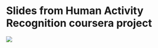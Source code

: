 Slides from Human Activity Recognition coursera project
==========================

<a href="http://htmlpreview.github.io/?https://github.com/atno/Human-Activity-Recognition/blob/master/HAR_slides.html" target="_blank"><img src="http://drive.google.com/uc?export=view&id=0By5vFegp4baXNENUc0ZVS3lWQ1E"></a> 

